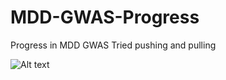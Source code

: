 # MDD-GWAS-Progress
Progress in MDD GWAS
Tried pushing and pulling

![Alt text](Nhits.jpg?raw=true "Title")
